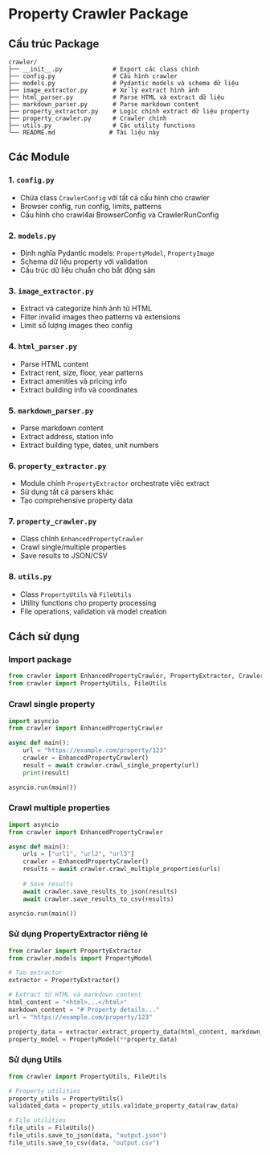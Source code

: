 # Property Crawler Package

## Cấu trúc Package

```
crawler/
├── __init__.py              # Export các class chính
├── config.py                # Cấu hình crawler
├── models.py                # Pydantic models và schema dữ liệu
├── image_extractor.py       # Xử lý extract hình ảnh
├── html_parser.py           # Parse HTML và extract dữ liệu
├── markdown_parser.py       # Parse markdown content
├── property_extractor.py    # Logic chính extract dữ liệu property
├── property_crawler.py      # Crawler chính
├── utils.py                 # Các utility functions
└── README.md               # Tài liệu này
```

## Các Module

### 1. `config.py`
- Chứa class `CrawlerConfig` với tất cả cấu hình cho crawler
- Browser config, run config, limits, patterns
- Cấu hình cho crawl4ai BrowserConfig và CrawlerRunConfig

### 2. `models.py`
- Định nghĩa Pydantic models: `PropertyModel`, `PropertyImage`
- Schema dữ liệu property với validation
- Cấu trúc dữ liệu chuẩn cho bất động sản

### 3. `image_extractor.py`
- Extract và categorize hình ảnh từ HTML
- Filter invalid images theo patterns và extensions
- Limit số lượng images theo config

### 4. `html_parser.py`
- Parse HTML content
- Extract rent, size, floor, year patterns
- Extract amenities và pricing info
- Extract building info và coordinates

### 5. `markdown_parser.py`
- Parse markdown content
- Extract address, station info
- Extract building type, dates, unit numbers

### 6. `property_extractor.py`
- Module chính `PropertyExtractor` orchestrate việc extract
- Sử dụng tất cả parsers khác
- Tạo comprehensive property data

### 7. `property_crawler.py`
- Class chính `EnhancedPropertyCrawler`
- Crawl single/multiple properties
- Save results to JSON/CSV

### 8. `utils.py`
- Class `PropertyUtils` và `FileUtils`
- Utility functions cho property processing
- File operations, validation và model creation

## Cách sử dụng

### Import package
```python
from crawler import EnhancedPropertyCrawler, PropertyExtractor, CrawlerConfig
from crawler import PropertyUtils, FileUtils
```

### Crawl single property
```python
import asyncio
from crawler import EnhancedPropertyCrawler

async def main():
    url = "https://example.com/property/123"
    crawler = EnhancedPropertyCrawler()
    result = await crawler.crawl_single_property(url)
    print(result)

asyncio.run(main())
```

### Crawl multiple properties
```python
import asyncio
from crawler import EnhancedPropertyCrawler

async def main():
    urls = ["url1", "url2", "url3"]
    crawler = EnhancedPropertyCrawler()
    results = await crawler.crawl_multiple_properties(urls)
    
    # Save results
    await crawler.save_results_to_json(results)
    await crawler.save_results_to_csv(results)

asyncio.run(main())
```

### Sử dụng PropertyExtractor riêng lẻ
```python
from crawler import PropertyExtractor
from crawler.models import PropertyModel

# Tạo extractor
extractor = PropertyExtractor()

# Extract từ HTML và markdown content
html_content = "<html>...</html>"
markdown_content = "# Property details..."
url = "https://example.com/property/123"

property_data = extractor.extract_property_data(html_content, markdown_content, url)
property_model = PropertyModel(**property_data)
```

### Sử dụng Utils
```python
from crawler import PropertyUtils, FileUtils

# Property utilities
property_utils = PropertyUtils()
validated_data = property_utils.validate_property_data(raw_data)

# File utilities  
file_utils = FileUtils()
file_utils.save_to_json(data, "output.json")
file_utils.save_to_csv(data, "output.csv")
```